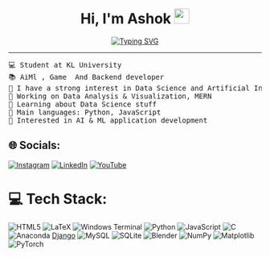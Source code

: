 <h1 align="center">
Hi, I'm Ashok
	<a href="https://github.com/ashok0076" target="_self">
		<img src="https://media.giphy.com/media/hvRJCLFzcasrR4ia7z/giphy.gif" width="30">
	</a>
</h1>

<p align="center">
	<a href="https://git.io/typing-svg"><img src="https://readme-typing-svg.herokuapp.com?font=Fira+Code&pause=1000&color=075F0A&center=true&vCenter=true&width=435&lines=AI+%7C+DS+%7C+ML+Enthusiast;Discord+Bots+%26+Backend+Developer;Love+to+learn+new+things;Interested+in+new+projects" alt="Typing SVG" /></a>
</p>

<hr>

<pre>
💻 Student at KL University
📚 AiMl , Game  And Backend developer
📝 I have a strong interest in Data Science and Artificial Intelligence
🔭 Working on Data Analysis & Visualization, MERN
🌱 Learning about Data Science stuff
🌟 Main languages: Python, JavaScript
🚩 Interested in AI & ML application development
</pre>


## 🌐 Socials:
[![Instagram](https://img.shields.io/badge/Instagram-%23E4405F.svg?logo=Instagram&logoColor=white)](https://instagram.com/ashokversez) [![LinkedIn](https://img.shields.io/badge/LinkedIn-%230077B5.svg?logo=linkedin&logoColor=white)](https://linkedin.com/in/www.linkedin.com/in/ashokmanikanta) [![YouTube](https://img.shields.io/badge/YouTube-%23FF0000.svg?logo=YouTube&logoColor=white)](https://youtube.com/@https://www.youtube.com/channel/UConSYS8Vo2v_EzdF6bLjogQ) 

# 💻 Tech Stack:
![HTML5](https://img.shields.io/badge/html5-%23E34F26.svg?style=for-the-badge&logo=html5&logoColor=white) ![LaTeX](https://img.shields.io/badge/latex-%23008080.svg?style=for-the-badge&logo=latex&logoColor=white) ![Windows Terminal](https://img.shields.io/badge/Windows%20Terminal-%234D4D4D.svg?style=for-the-badge&logo=windows-terminal&logoColor=white) ![Python](https://img.shields.io/badge/python-3670A0?style=for-the-badge&logo=python&logoColor=ffdd54) ![JavaScript](https://img.shields.io/badge/javascript-%23323330.svg?style=for-the-badge&logo=javascript&logoColor=%23F7DF1E) ![C](https://img.shields.io/badge/c-%2300599C.svg?style=for-the-badge&logo=c&logoColor=white) ![Anaconda](https://img.shields.io/badge/Anaconda-%2344A833.svg?style=for-the-badge&logo=anaconda&logoColor=white) [Django](https://img.shields.io/badge/django-%23092E20.svg?style=for-the-badge&logo=django&logoColor=white) ![MySQL](https://img.shields.io/badge/mysql-4479A1.svg?style=for-the-badge&logo=mysql&logoColor=white) ![SQLite](https://img.shields.io/badge/sqlite-%2307405e.svg?style=for-the-badge&logo=sqlite&logoColor=white) ![Blender](https://img.shields.io/badge/blender-%23F5792A.svg?style=for-the-badge&logo=blender&logoColor=white) ![NumPy](https://img.shields.io/badge/numpy-%23013243.svg?style=for-the-badge&logo=numpy&logoColor=white) ![Matplotlib](https://img.shields.io/badge/Matplotlib-%23ffffff.svg?style=for-the-badge&logo=Matplotlib&logoColor=black) ![PyTorch](https://img.shields.io/badge/PyTorch-%23EE4C2C.svg?style=for-the-badge&logo=PyTorch&logoColor=white)



